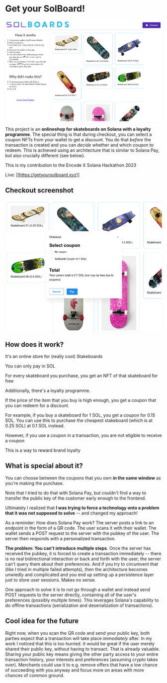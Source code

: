 # Get your SolBoard!

![Screen1](/img/screen1.png)

This project is an **onlineshop for skateboards on Solana with a loyalty programme**. The special thing is that during checkout, you can select a coupon NFTs from your wallet to get a discount. You do that *before* the transaction is created and you can *decide* whether and which coupon to redeem. This is achieved using an architecture that is similar to Solana Pay, but also crucially different (see below).

This is my contribution to the Encode X Solana Hackathon 2023

Live: [[https://getyoursolboard.xyz]]

## Checkout screenshot

![Screen2](/img/screen2.png)

## How does it work?

It's an online store for (really cool) Stakeboards

You can only pay in SOL

For every skateboard you purchase, you get an NFT of that skateboard for free

Additionally, there's a loyalty programme.

If the price of the item that you buy is high enough, you get a coupon that you can redeem for a discount.

For example, if you buy a skateboard for 1 SOL, you get a coupon for 0.15 SOL. You can use this to purchase the cheapest stakeboard (which is at 0.25 SOL) at 0.1 SOL instead.

However, if you use a coupon in a transaction, you are not eligible to receive a coupon

This is a way to reward brand loyalty

## What is special about it?

You can choose between the coupons that you own **in the same window** as you're making the purchase.

Note that I tried to do that with Solana Pay, but couldn't find a way to transfer the public key of the customer early enough to the frontend.

Ultimately I realized that **I was trying to force a technology onto a problem that it was not supposed to solve** -- and changed my approach!

As a reminder: How does Solana Pay work? The server posts a link to an endpoint in the form of a QR code. The user scans it with their wallet. The wallet sends a POST request to the server with the pubkey of the user. The server then responds with a personalized transaction.

**The problem: You can't introduce multiple steps**. Once the server has received the pubkey, it is forced to create a transaction immediately -- there is no real bidirectional interaction or back and forth with the user; the server can't query them about their preferences. And if you try to circumvent that (like I tried in multiple failed attempts), then the architecture becomes unwiedly and complicated and you end up setting up a persistence layer just to store user sessions. Makes no sense.

One approach to solve it is to not go through a wallet and instead send POST requests to the server directly, containing all of the user's preferences (possibly multiple times). This leverages Solana's capability to do offline transactions (serialization and deserialization of transactions).

## Cool idea for the future

Right now, when you scan the QR code and send your public key, both parties expect that a transaction will take place *immediately* after. In my work I noticed that this is too hurried. It would be great if the user merely shared their public key, without having to transact. That is already valuable. Sharing your public key means giving the other party access to your entire transaction history, your interests and preferences (assuming crypto takes over). Merchants could use it to e.g. remove offers that have a low chance of succeeding with you anyway and focus more on areas with more chances of common ground.
